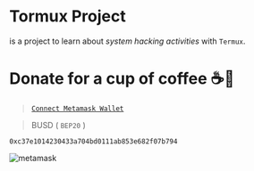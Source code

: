 # Tormux Project

is a project to learn about _system hacking activities_ with `Termux`.

# Donate for a cup of coffee ☕🥯

>[`Connect Metamask Wallet`](https://metamask.io/)

>BUSD ( `BEP20` )


```
0xc37e1014230433a704bd0111ab853e682f07b794
```

![metamask](https://i.ibb.co/fMLqkcm/metamask.png)

